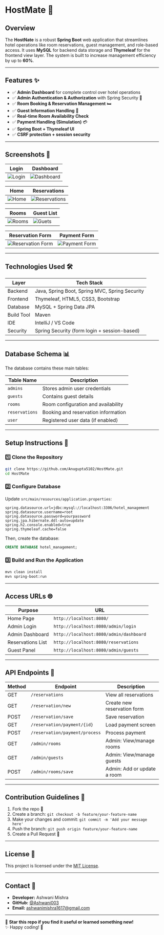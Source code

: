 # HostMate 🏨

## Overview
The **HostNate** is a robust **Spring Boot** web application that streamlines hotel operations like room reservations, guest management, and role-based access. It uses **MySQL** for backend data storage and **Thymeleaf** for the frontend view layer. The system is built to increase management efficiency by up to **60%**.

---

## Features ✨

- ✅ **Admin Dashboard** for complete control over hotel operations  
- ✅ **Admin Authentication & Authorization** with Spring Security 🔐  
- ✅ **Room Booking & Reservation Management** 🛏️  
- ✅ **Guest Information Handling** 👤  
- ✅ **Real-time Room Availability Check**  
- ✅ **Payment Handling (Simulation)** 💳  
- ✅ **Spring Boot + Thymeleaf UI**  
- ✅ **CSRF protection + session security**  

---

## Screenshots 📸

| Login | Dashboard |
|-----------|------------------|
| ![Login](screenshots/login.png) | ![Dashboard](screenshots/dashboard.png) |

| Home | Reservations |
|-----------|------------------|
| ![Home](screenshots/home.png) | ![Reservations](screenshots/reservation.png) |

| Rooms | Guest List |
|-----------|------------------|
| ![Rooms](screenshots/rooms.png) | ![Guets](screenshots/guests.png) |

| Reservation Form | Payment Form |
|--------------|------------|
| ![Reservation Form](screenshots/newReserv.png) | ![Payment Form](screenshots/payment.png) |

---

## Technologies Used 🛠️

| Layer        | Tech Stack                     |
|--------------|--------------------------------|
| Backend      | Java, Spring Boot, Spring MVC, Spring Security |
| Frontend     | Thymeleaf, HTML5, CSS3, Bootstrap |
| Database     | MySQL + Spring Data JPA        |
| Build Tool   | Maven                          |
| IDE          | IntelliJ / VS Code             |
| Security     | Spring Security (form login + session-based) |

---

## Database Schema 📊

The database contains these main tables:

| Table Name     | Description                          |
|----------------|--------------------------------------|
| `admins`       | Stores admin user credentials        |
| `guests`       | Contains guest details               |
| `rooms`        | Room configuration and availability  |
| `reservations` | Booking and reservation information  |
| `user`         | Registered user data (if enabled)    |

---

## Setup Instructions 🚀

### 1️⃣ Clone the Repository
```bash
git clone https://github.com/Anugupta5102/HostMate.git
cd HostMate
```

### 2️⃣ Configure Database
Update `src/main/resources/application.properties`:
```properties
spring.datasource.url=jdbc:mysql://localhost:3306/hotel_management
spring.datasource.username=root
spring.datasource.password=yourpassword
spring.jpa.hibernate.ddl-auto=update
spring.h2.console.enabled=true
spring.thymeleaf.cache=false
```

Then, create the database:
```sql
CREATE DATABASE hotel_management;
```

### 3️⃣ Build and Run the Application
```bash
mvn clean install
mvn spring-boot:run
```

---

## Access URLs 🌐

| Purpose           | URL                                |
|-------------------|-------------------------------------|
| Home Page         | `http://localhost:8080/`            |
| Admin Login       | `http://localhost:8080/admin/login` |
| Admin Dashboard   | `http://localhost:8080/admin/dashboard` |
| Reservations List | `http://localhost:8080/reservations` |
| Guest Panel       | `http://localhost:8080/admin/guests` |

---

## API Endpoints 🔗

| Method | Endpoint                | Description                    |
|--------|--------------------------|--------------------------------|
| GET    | `/reservations`         | View all reservations          |
| GET    | `/reservation/new`      | Create new reservation form    |
| POST   | `/reservation/save`     | Save reservation               |
| GET    | `/reservation/payment/{id}` | Load payment screen        |
| POST   | `/reservation/payment/process` | Process payment         |
| GET    | `/admin/rooms`          | Admin: View/manage rooms       |
| GET    | `/admin/guests`         | Admin: View/manage guests      |
| POST   | `/admin/rooms/save`     | Admin: Add or update a room    |

---

## Contribution Guidelines 🤝

1. Fork the repo 🍴  
2. Create a branch: `git checkout -b feature/your-feature-name`  
3. Make your changes and commit: `git commit -m 'Add your message here'`  
4. Push the branch: `git push origin feature/your-feature-name`  
5. Create a Pull Request 📩

---

## License 📜
This project is licensed under the [MIT License](LICENSE).

---

## Contact 📧

- **Developer:** Ashwani Mishra
- **GitHub:** [@Ashwani003](https://github.com/ashwani003)  
- **Email:** ashwanimishra1617@gmail.com  

---

🌟 **Star this repo if you find it useful or learned something new!**  
✨ Happy coding! 🧡
